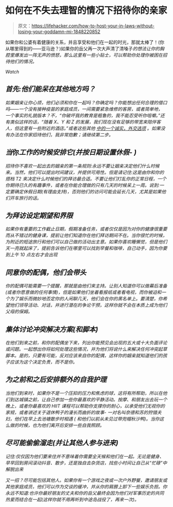 # 如何在不失去理智的情况下招待你的亲家

> 原文：<https://lifehacker.com/how-to-host-your-in-laws-without-losing-your-goddamn-mi-1848220852>

如果你和公婆有着健康的关系，并且享受和他们在一起的时光，那就太棒了！(你从哪里得到的——亚马逊？)如果你的岳父再一次大声清了清嗓子*的想法让你的胸腔里爆发出一阵无声的愤怒，那么这里有一些小贴士，可以帮助你处理你被困在招待他们的情况。* 

*Watch*

## *首先:他们能呆在其他地方吗？*

*如果姻亲让你心烦，他们必须和你在一起吗？你确定吗？你能想出任何合理的借口吗——一个没有接种疫苗的家庭成员，一间需要紧急维修的客房，或者简单地，一个事实的礼貌版本？不，“你破坏我的教育是粗鲁的，我不能忍受听你咀嚼。”还有类似这样的话，“随着 X、Y 和 Z 的发展，我们现在没有足够的带宽来陪伴客人，但这里有一些附近的酒店。”或者这些其他 [中的一个诚实，外交选项](https://upjourney.com/how-to-tell-someone-they-cant-stay-at-your-house) 。如果没有办法在你家招待他们，我非常抱歉；请继续第二步。*

## *当*你*工作的时候安排它(并按日期设置休假- )*

*招待你不喜欢一起出去的姻亲的第一条规则:永远不要让姻亲决定他们什么时候来。当然，他们可以提出时间建议，并提供可用性。但是请记住:这是由你和你的搭档 T2 来决定什么时候他们的拜访最合适。不要让他们打乱你的正常日程，一个你期待已久的有趣事件，或者在你能合理做的只有几天的时候呆上一周。说到:一定要确定休假日期(有理由支持)，否则他们的访问可能会延长几天，尤其是如果他们开车旅行的话。*

## *为拜访设定期望和界限*

*如果你有重要的工作截止日期，假期准备任务，或者仅仅是因为对你的健康很重要而从不错过的健身课，提前让他们知道你在他们拜访期间不在。当你很忙的时候，为附近的短途旅行和他们可以自己做的活动出主意。如果你喜欢睡懒觉，但是他们天一亮就起床了，提前告诉他们在哪里可以找到早餐和咖啡，自己动手，因为你要到上午 10 点左右才会出现*

## *同意你的配偶，他们会带头*

*你的配偶可能需要一个提醒，那就是由他们来主持。让别人知道你可以做幕后准备(或者你愿意做的任何事情)，但是如果他们坐着看报纸或者看电视，而你被迫和一个为了娱乐而微妙地否定你的人闲聊几天，他们会在你的黑名单上。要清楚，你希望他们领导活动、对话，并进行潜在的争论干预，这样你就不会在本质上成为他们父母的保姆。*

## *集体讨论冲突解决方案(和脚本)*

*在他们到来之前，和你的配偶坐下来，列出你能预见会出现的五大或十大负面评论或问题。一起想出你将如何处理这些情况，并为他们将说什么来解决任何冲突起草脚本。是的，只要有可能，反对应该来自你的配偶，这样你的姻亲就知道他们的孩子应该为这个决定负责，而不是你。*

## *为之前和之后安排额外的自我护理*

*当他们到来时，如果你不是一个压抑的压力和焦虑的球，这将有所帮助，所以在他们到达城镇之前，让自己参加一些你最喜欢的平静活动。按摩、和朋友出去玩一个晚上，或者你最喜欢的 HIIT 课程可以帮助你支撑你的耐心，以承受他们无视你的家规，或者讲述关于退休鸭子的漫长而曲折的故事- 一对名叫奈德和苏的狩猎夫妇，他们在早上去池塘散步时相遇 ( 和他们以前从未见过带兜帽秋沙鸭)。当你这么做的时候，也为他们离开后安排一些自我照顾。*

## *尽可能偷偷溜走(并让其他人参与进来)*

*记住:仅仅因为他们要来住并不意味着你需要全天候和他们在一起。无论是健身、早早回到房间滚动抖音、散步，还是独自去杂货店，找些小时间让自己从“忙碌”中解脱出来*

*又一招？尽可能包括其他人。如果你有一个游戏之夜或一次户外野餐，邀请朋友或其他家庭成员，他们可以作为交谈的缓冲，并从你的肩膀上卸下一些娱乐负担。你永远不知道:也许你最好朋友的丈夫和你的岳父最终会因为他们对军事历史的共同热爱而结合在一起(这样你就不用再听到中途岛战役了，再来一次)。*